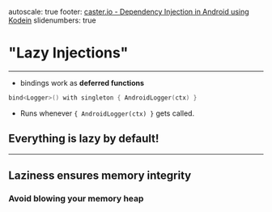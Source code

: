 autoscale: true
footer: [caster.io - Dependency Injection in Android using Kodein](https://www.caster.io)
slidenumbers: true

# "Lazy Injections"

---

* bindings work as __deferred functions__

```kotlin
bind<Logger>() with singleton { AndroidLogger(ctx) }
```
* Runs whenever `{ AndroidLogger(ctx) }` gets called.

## __Everything is lazy__ by default!

---

## Laziness ensures __memory__ integrity
### Avoid blowing your memory heap


